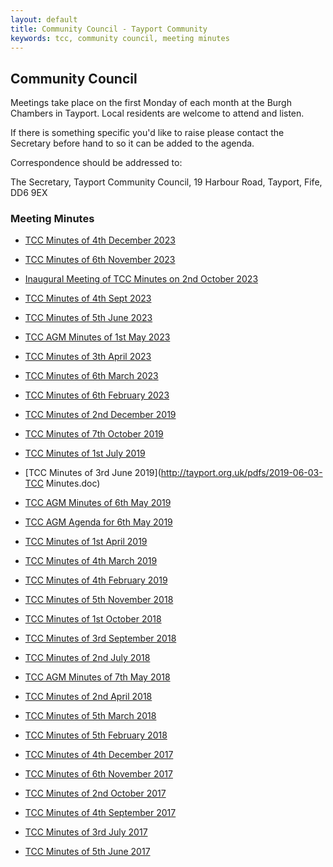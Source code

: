 ```yaml
---
layout: default
title: Community Council - Tayport Community
keywords: tcc, community council, meeting minutes
---
```

## Community Council

Meetings take place on the first Monday of each month at the Burgh Chambers in Tayport. Local residents are welcome to attend and listen.

If there is something specific you'd like to raise please contact the Secretary before hand to so it can be added to the agenda.

Correspondence should be addressed to:

The Secretary, Tayport Community Council, 19 Harbour Road, Tayport, Fife, DD6 9EX

### Meeting Minutes

* [TCC Minutes of 4th December 2023](http://tayport.org.uk/pdfs/2023-12-04-TCC-Minutes.pdf)
* [TCC Minutes of 6th November 2023](http://tayport.org.uk/pdfs/2023-11-TCC-Minutes-of-6th-November-2023.pdf)
* [Inaugural Meeting of TCC Minutes on 2nd October 2023](http://tayport.org.uk/pdfs/2023-10-Inaugural-Meeting-of-TCC-Minutes-on-2nd-October-2023.pdf)
* [TCC Minutes of 4th Sept 2023](http://tayport.org.uk/pdfs/2023-09-04-TCC-Minutes.pdf)
* [TCC Minutes of 5th June 2023](http://tayport.org.uk/pdfs/2023-06-05-TCC-Minutes.pdf)
* [TCC AGM Minutes of 1st May 2023](http://tayport.org.uk/pdfs/2023-TCC-AGM-Minutes.pdf)
* [TCC Minutes of 3th April 2023](http://tayport.org.uk/pdfs/2023-04-03-TCC-Minutes.pdf)
* [TCC Minutes of 6th March 2023](http://tayport.org.uk/pdfs/2023-03-06-TCC-Minutes.pdf)
* [TCC Minutes of 6th February 2023](http://tayport.org.uk/pdfs/2023-02-06-TCC-Minutes.pdf)

* [TCC Minutes of 2nd December 2019](http://tayport.org.uk/pdfs/2019-12-02-TCC-Minutes.doc)
* [TCC Minutes of 7th October 2019](http://tayport.org.uk/pdfs/2019-10-07-TCC-Minutes.doc)
* [TCC Minutes of 1st July 2019](http://tayport.org.uk/pdfs/2019-07-01-TCC-Minutes.doc)
* [TCC Minutes of 3rd June 2019](http://tayport.org.uk/pdfs/2019-06-03-TCC Minutes.doc)
* [TCC AGM Minutes of 6th May 2019](http://tayport.org.uk/pdfs/2019-TCC-AGM-Minutes-of-6th-May-2019.doc)
* [TCC AGM Agenda for 6th May 2019](http://tayport.org.uk/pdfs/2019-TCC-AGM-Agenda-for-6th-May.doc)
* [TCC Minutes of 1st April 2019](http://tayport.org.uk/pdfs/20190401-TCC-Minutes.doc)
* [TCC Minutes of 4th March 2019](http://tayport.org.uk/pdfs/2019-03-04-TCC-Minutes.doc)
* [TCC Minutes of 4th February 2019](http://tayport.org.uk/pdfs/2019-02-04-TCC-Minutes.doc)

* [TCC Minutes of 5th November 2018](http://tayport.org.uk/pdfs/2018-11-05-TCC-Minutes.pdf)
* [TCC Minutes of 1st October 2018](http://tayport.org.uk/pdfs/2018-10-01-TCC-Minutes.pdf)
* [TCC Minutes of 3rd September 2018](http://tayport.org.uk/pdfs/2018-09-03-TCC-Minutes.pdf)
* [TCC Minutes of 2nd July 2018](http://tayport.org.uk/pdfs/2018-07-02-TCC-Minutes.pdf)
* [TCC AGM Minutes of 7th May 2018](http://tayport.org.uk/pdfs/2018-05-07-TCC-AGM-Minutes.pdf)
* [TCC Minutes of 2nd April 2018](http://tayport.org.uk/pdfs/2018-04-02-TCC-Minutes.pdf)
* [TCC Minutes of 5th March 2018](http://tayport.org.uk/pdfs/2018-03-05-TCC-Minutes.pdf)
* [TCC Minutes of 5th February 2018](http://tayport.org.uk/pdfs/2018-02-05-TCC-Minutes.pdf)

* [TCC Minutes of 4th December 2017](http://tayport.org.uk/pdfs/2017-12-04-TCC-Minutes.pdf)
* [TCC Minutes of 6th November 2017](http://tayport.org.uk/pdfs/2017-11-06-TCC-Minutes.pdf)
* [TCC Minutes of 2nd October 2017](http://tayport.org.uk/pdfs/2017-10-02-TCC-Minutes.pdf)
* [TCC Minutes of 4th September 2017](http://tayport.org.uk/pdfs/20170904-TCC-Minutes.pdf)
* [TCC Minutes of 3rd July 2017](http://tayport.org.uk/pdfs/2017-07-03-TCC-Minutes.pdf)
* [TCC Minutes of 5th June 2017](http://tayport.org.uk/pdfs/20170605_TCC_Minutes.pdf)

